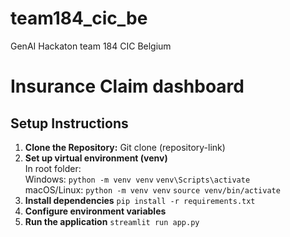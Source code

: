 # team184_cic_be
GenAI Hackaton  team 184 CIC Belgium

# Insurance Claim dashboard

## Setup Instructions

1. **Clone the Repository:**
Git clone (repository-link)
2. **Set up virtual environment (venv)**
<br>In root folder:
<br>Windows:
`python -m venv venv`
`venv\Scripts\activate`
<br>macOS/Linux:
`python -m venv venv`
`source venv/bin/activate`
4. **Install dependencies**
`pip install -r requirements.txt`
5. **Configure environment variables**
6.  **Run the application**
`streamlit run app.py`


